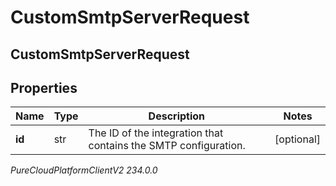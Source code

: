 # CustomSmtpServerRequest

## CustomSmtpServerRequest

## Properties

|Name | Type | Description | Notes|
|------------ | ------------- | ------------- | -------------|
| **id** | str | The ID of the integration that contains the SMTP configuration.  | [optional] |



_PureCloudPlatformClientV2 234.0.0_
